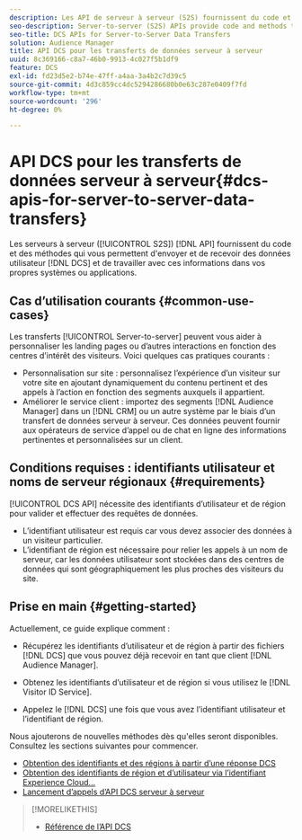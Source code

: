 ```yaml
---
description: Les API de serveur à serveur (S2S) fournissent du code et des méthodes qui vous permettent d’envoyer et de recevoir des données utilisateur DCS et de travailler avec ces informations dans vos propres systèmes ou applications.
seo-description: Server-to-server (S2S) APIs provide code and methods that let you send and receive DCS user data and work with this information in your own systems or applications.
seo-title: DCS APIs for Server-to-Server Data Transfers
solution: Audience Manager
title: API DCS pour les transferts de données serveur à serveur
uuid: 8c369166-c8a7-46b0-9913-4c027f5b1df9
feature: DCS
exl-id: fd23d5e2-b74e-47ff-a4aa-3a4b2c7d39c5
source-git-commit: 4d3c859cc4dc5294286680b0e63c287e0409f7fd
workflow-type: tm+mt
source-wordcount: '296'
ht-degree: 0%

---
```


# API DCS pour les transferts de données serveur à serveur{#dcs-apis-for-server-to-server-data-transfers}

Les serveurs à serveur ([!UICONTROL S2S]) [!DNL API] fournissent du code et des méthodes qui vous permettent d&#39;envoyer et de recevoir des données utilisateur [!DNL DCS] et de travailler avec ces informations dans vos propres systèmes ou applications.

## Cas d’utilisation courants {#common-use-cases}

Les transferts [!UICONTROL Server-to-server] peuvent vous aider à personnaliser les landing pages ou d’autres interactions en fonction des centres d’intérêt des visiteurs. Voici quelques cas pratiques courants :

* Personnalisation sur site : personnalisez l’expérience d’un visiteur sur votre site en ajoutant dynamiquement du contenu pertinent et des appels à l’action en fonction des segments auxquels il appartient.
* Améliorer le service client : importez des segments [!DNL Audience Manager] dans un [!DNL CRM] ou un autre système par le biais d’un transfert de données serveur à serveur. Ces données peuvent fournir aux opérateurs de service d’appel ou de chat en ligne des informations pertinentes et personnalisées sur un client.

## Conditions requises : identifiants utilisateur et noms de serveur régionaux {#requirements}

[!UICONTROL DCS API] nécessite des identifiants d’utilisateur et de région pour valider et effectuer des requêtes de données.

* L’identifiant utilisateur est requis car vous devez associer des données à un visiteur particulier.
* L’identifiant de région est nécessaire pour relier les appels à un nom de serveur, car les données utilisateur sont stockées dans des centres de données qui sont géographiquement les plus proches des visiteurs du site.

## Prise en main {#getting-started}

Actuellement, ce guide explique comment :

* Récupérez les identifiants d’utilisateur et de région à partir des fichiers [!DNL DCS] que vous pouvez déjà recevoir en tant que client [!DNL Audience Manager].

* Obtenez les identifiants d’utilisateur et de région si vous utilisez le [!DNL Visitor ID Service].
* Appelez le [!DNL DCS] une fois que vous avez l’identifiant utilisateur et l’identifiant de région.

Nous ajouterons de nouvelles méthodes dès qu&#39;elles seront disponibles. Consultez les sections suivantes pour commencer.

* [Obtention des identifiants et des régions à partir d’une réponse DCS](dcs-aam-ids.md)
* [Obtention des identifiants de région et d’utilisateur via l’identifiant Experience Cloud...](dcs-mcid-ids.md)
* [Lancement d’appels d’API DCS serveur à serveur](dcs-s2s-calls.md)

>[!MORELIKETHIS]
>
>* [Référence de l’API DCS](../../../api/dcs-intro/dcs-api-reference/dcs-api-methods.md)
